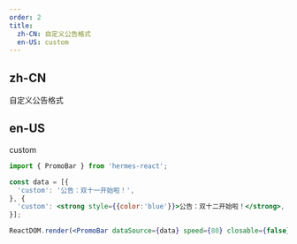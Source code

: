 ```yaml
---
order: 2
title:
  zh-CN: 自定义公告格式
  en-US: custom
---
```


## zh-CN

自定义公告格式

## en-US

custom

````jsx
import { PromoBar } from 'hermes-react';

const data = [{
  'custom': '公告：双十一开始啦！',
}, {
  'custom': <strong style={{color:'blue'}}>公告：双十二开始啦！</strong>,
}];

ReactDOM.render(<PromoBar dataSource={data} speed={80} closable={false} />, mountNode);
````

